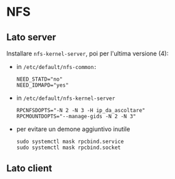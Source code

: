 # NFS

## Lato server
Installare `nfs-kernel-server`, poi per l'ultima versione (4):
- in `/etc/default/nfs-common:`
  ```
  NEED_STATD="no"
  NEED_IDMAPD="yes"
  ```
- in `/etc/default/nfs-kernel-server`
  ```
  RPCNFSDOPTS="-N 2 -N 3 -H ip_da_ascoltare"
  RPCMOUNTDOPTS="--manage-gids -N 2 -N 3"
  ```
- per evitare un demone aggiuntivo inutile 
  ```
  sudo systemctl mask rpcbind.service
  sudo systemctl mask rpcbind.socket
  ```

## Lato client

